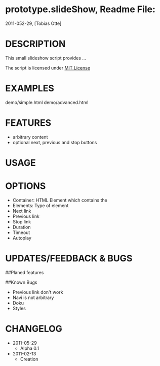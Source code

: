 prototype.slideShow, Readme File:
==============================================================================
2011-052-29, [Tobias Otte]

# DESCRIPTION

This small slideshow script provides ...

The script is licensed under [MIT License](http://www.opensource.org/licenses/mit-license.php)

# EXAMPLES

demo/simple.html
demo/advanced.html

# FEATURES
* arbitrary content
* optional next, previous and stop buttons

# USAGE
	
# OPTIONS
* Container:        HTML Element which contains the 
* Elements:         Type of element 
* Next link         
* Previous link
* Stop link
* Duration
* Timeout
* Autoplay

# UPDATES/FEEDBACK & BUGS

##Planed features

##Known Bugs
* Previous link don't work
* Navi is not arbitrary
* Doku
* Styles

# CHANGELOG

* 2011-05-29
  * Alpha 0.1
* 2011-02-13
	* Creation